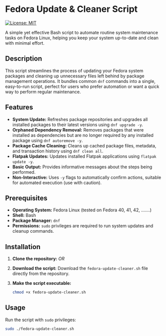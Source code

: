 # Fedora Update & Cleaner Script

[![License: MIT](https://img.shields.io/badge/License-MIT-yellow.svg)](https://opensource.org/licenses/MIT)

A simple yet effective Bash script to automate routine system maintenance tasks on Fedora Linux, helping you keep your system up-to-date and clean with minimal effort.

## Description

This script streamlines the process of updating your Fedora system packages and cleaning up unnecessary files left behind by package management operations. It bundles common `dnf` commands into a single, easy-to-run script, perfect for users who prefer automation or want a quick way to perform regular maintenance.

## Features

*   **System Update:** Refreshes package repositories and upgrades all installed packages to their latest versions using `dnf upgrade -y`.
*   **Orphaned Dependency Removal:** Removes packages that were installed as dependencies but are no longer required by any installed package using `dnf autoremove -y`.
*   **Package Cache Cleaning:** Cleans up cached package files, metadata, and transaction history using `dnf clean all`.
*   **Flatpak Updates:** Updates installed Flatpak applications using `flatpak update -y`.
*   **Basic Output:** Provides informative messages about the steps being performed.
*   **Non-Interactive:** Uses `-y` flags to automatically confirm actions, suitable for automated execution (use with caution).

## Prerequisites

*   **Operating System:** Fedora Linux (tested on Fedora 40, 41, 42, .......)
*   **Shell:** Bash
*   **Package Manager:** `dnf`
*   **Permissions:** `sudo` privileges are required to run system updates and cleanup commands.

## Installation

1.  **Clone the repository:**
    *OR*
2.  **Download the script:**
    Download the `fedora-update-cleaner.sh` file directly from the repository.

3.  **Make the script executable:**
    ```bash
    chmod +x fedora-update-cleaner.sh
    ```
    <!-- Make sure 'fedora-update-cleaner.sh' matches your actual script filename -->

## Usage

Run the script with `sudo` privileges:

```bash
sudo ./fedora-update-cleaner.sh
